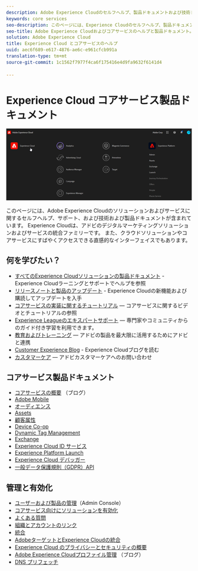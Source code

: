 ```yaml
---
description: Adobe Experience Cloudのセルフヘルプ、製品ドキュメントおよび技術ドキュメント。 Experience Cloudは、アドビのデジタルマーケティングソリューションおよびサービスの統合ファミリーです。
keywords: core services
seo-description: このページには、Experience Cloudのセルフヘルプ、製品ドキュメント、および技術ドキュメントが含まれています。
seo-title: Adobe Experience Cloudおよびコアサービスのヘルプと製品ドキュメント。
solution: Adobe Experience Cloud
title: Experience Cloud とコアサービスのヘルプ
uuid: aec6f689-e617-4876-ae6c-e961cfcb991a
translation-type: tm+mt
source-git-commit: 1c1562f7977f4ca6f175416e4d9fa9632f6141d4

---
```



# Experience Cloud コアサービス製品ドキュメント

![Experience Cloud](assets/cloud-pulldown.png)

このページには、Adobe Experience Cloudのソリューションおよびサービスに関するセルフヘルプ、サポート、および技術および製品ドキュメントが含まれています。 Experience Cloudは、アドビのデジタルマーケティングソリューションおよびサービスの統合ファミリーです。 また、クラウドソリューションやコアサービスにすばやくアクセスできる直感的なインターフェイスでもあります。

## 何を学びたい？

* [すべてのExperience Cloudソリューションの製品ドキュメント](https://docs.adobe.com/content/help/ja-JP/experience-cloud/user-guides/home.html) - Experience Cloudラーニングとサポートでヘルプを参照
* [リリースノートと製品のアップデート](https://docs.adobe.com/content/help/ja-JP/release-notes/experience-cloud/current.html) - Experience Cloudの新機能および購読してアップデートを入手
* [コアサービスの実装に関するチュートリアル](https://docs.adobe.com/content/help/en/core-services-learn/tutorials/overview.html) — コアサービスに関するビデオとチュートリアルの参照
* [Experience Leagueのエキスパートサポート](https://landing.adobe.com/experience-league/) — 専門家やコミュニティからのガイド付き学習を利用できます。
* [教育およびトレーニング](https://helpx.adobe.com/jp/learning.html?promoid=KAUDK) — アドビの製品を最大限に活用するためにアドビと連携
* [Customer Experience Blog](https://theblog.adobe.com/customer-experience/) - Experience Cloudブログを読む
* [カスタマーケア](https://helpx.adobe.com/jp/contact/enterprise-support.ec.html) — アドビカスタマーケアへのお問い合わせ

## コアサービス製品ドキュメント

* [コアサービスの概要](https://theblog.adobe.com/part-2-capturing-leveraging-consumer-behavior-adobe-marketing-cloud/) （ブログ）
* [Adobe Mobile](https://docs.adobe.com/content/help/ja-JP/mobile-services/using/home.html)
* [オーディエンス](https://docs.adobe.com/content/help/ja-JP/core-services/interface/audiences/audience-library.html)
* [Assets](experience-cloud-assets/experience-cloud-assets.md)
* [顧客属性](https://docs.adobe.com/content/help/ja-JP/core-services/interface/customer-attributes/attributes.html)
* [Device Co-op](https://docs.adobe.com/content/help/ja-JP/device-co-op/using/home.html)
* [Dynamic Tag Management](https://docs.adobe.com/content/help/ja-JP/dtm/using/dtm-home.html)
* [Exchange](https://experiencecloud.adobeexchange.com/)
* [Experience Cloud ID サービス](https://docs.adobe.com/content/help/ja-JP/id-service/using/home.html)
* [Experience Platform Launch](https://docs.adobe.com/content/help/ja-JP/launch/using/overview.html)
* [Experience Cloud デバッガー](https://docs.adobe.com/content/help/ja-JP/debugger/using/experience-cloud-debugger.html)
* [一般データ保護規則（GDPR）API](https://www.adobe.io/apis/experiencecloud/gdpr.html)

## 管理と有効化

* [ユーザーおよび製品の管理](admin-getting-started/admin-getting-started.md)（Admin Console）
* [コアサービス向けにソリューションを有効化](core-services/core-services.md)
* [よくある質問](admin-getting-started/admin-getting-started.md)
* [組織とアカウントのリンク](admin-getting-started/organizations.md)
* [統合](marketing-cloud-integrations.md)
* [AdobeターゲットとExperience Cloudの統合](https://docs.adobe.com/content/help/ja-JP/target/using/integrate/a4t/a4t.html)
* [Experience Cloud のプライバシーとセキュリティの概要](assets/Adobe-Marketing-Cloud-Privacy-and-Security-Overview.pdf)
* [Adobe Experience Cloudプロファイル管理](https://theblog.adobe.com/profile-management-adobe-marketing-cloud-comes-together/) （ブログ）
* [DNS プリフェッチ](admin-getting-started/admin-getting-started.md#concept_6BC8C6856E3644F8956D7AD0A96383B7)

